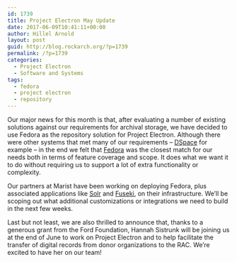 ```yaml
---
id: 1739
title: Project Electron May Update
date: 2017-06-09T10:41:11+00:00
author: Hillel Arnold
layout: post
guid: http://blog.rockarch.org/?p=1739
permalink: /?p=1739
categories:
  - Project Electron
  - Software and Systems
tags:
  - fedora
  - project electron
  - repository
---
```

Our major news for this month is that, after evaluating a number of existing solutions against our requirements for archival storage, we have decided to use Fedora as the repository solution for Project Electron. Although there were other systems that met many of our requirements &#8211; [DSpace](http://www.dspace.org/) for example &#8211; in the end we felt that [Fedora](http://fedorarepository.org/) was the closest match for our needs both in terms of feature coverage and scope. It does what we want it to do without requiring us to support a lot of extra functionality or complexity.<!--more-->

Our partners at Marist have been working on deploying Fedora, plus associated applications like [Solr](https://lucene.apache.org/solr/) and [Fuseki](https://jena.apache.org/documentation/fuseki2/), on their infrastructure. We’ll be scoping out what additional customizations or integrations we need to build in the next few weeks.

Last but not least, we are also thrilled to announce that, thanks to a generous grant from the Ford Foundation, Hannah Sistrunk will be joining us at the end of June to work on Project Electron and to help facilitate the transfer of digital records from donor organizations to the RAC. We’re excited to have her on our team!